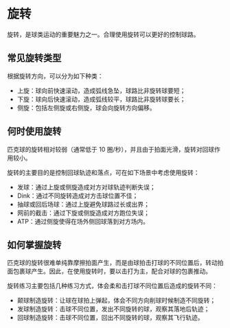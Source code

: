 # 旋转

旋转，是球类运动的重要魅力之一。合理使用旋转可以更好的控制球路。

## 常见旋转类型

根据旋转方向，可以分为如下种类：

* 上旋：球向前快速滚动，造成弧线急坠，球路比非旋转球要短；
* 下旋：球向后快速滚动，造成弧线较平，球路比非旋转球要长；
* 侧旋：包括左侧旋或右侧旋，球会向旋转方向偏移。

## 何时使用旋转

匹克球的旋转相对较弱（通常低于 10 圈/秒），并且由于拍面光滑，旋转对回球作用较小。

旋转的主要目的是控制回球轨迹和落点，可在如下场景中考虑使用旋转：

* 发球：通过上旋或侧旋造成对方对球轨迹判断失误；
* Dink：通过不同旋转造成对方击球位置不佳；
* 抽球或回后场球：通过上旋避免球路过长或出界；
* 网前的截击：通过下旋或侧旋造成对方跑位失误；
* ATP：通过侧旋使得在场外侧回球落到对方场内。

## 如何掌握旋转

匹克球的旋转很难单纯靠摩擦拍面产生，而是由球拍击打球的不同位置后，转动拍面包裹球产生。因此，在使用旋转时，要以击打为主，配合对球的包裹推动。

旋转练习主要包括几种练习方式，体会柔和击打球不同位置后造成的旋转不同：

* 颠球制造旋转：让球在球拍上弹起，体会不同方向削球时候制造不同旋转；
* 发球制造旋转：击球不同位置，发出不同旋转的球，观察其落地后轨迹；
* 回球制造旋转：击球不同位置，回出不同旋转的球，观察其飞行轨迹。


